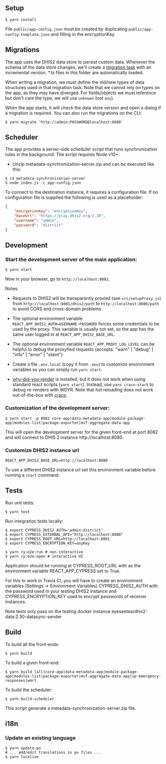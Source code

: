 ## Setup

```
$ yarn install
```

File `public/app-config.json` must be created by duplicating `public/app-config.template.json` and filling in the encryptionKey.

## Migrations

The app uses the DHIS2 data store to persist custom data. Whenever the schema of the data store changes, we'll create a [migration task](src/migrations/tasks) with an incremental version. \*.ts files in this folder are automatically loaded.

When writing a migration, we must define the old/new types of data structures used in that migration task. Note that we cannot rely on types on the app, as they may have diverged. For fields/objects we must reference but don't care the type, we will use `unknown` (not `any`).

When the app starts, it will check the data store version and open a dialog if a migration is required. You can also run the migrations on the CLI:

```
$ yarn migrate 'http://admin:PASSWORD@localhost:8080'
```

## Scheduler

The app provides a server-side scheduler script that runs synchronization rules in the background. The script requires Node v10+.

-   Unzip metadata-synchronization-server.zip and can be executed like this:

```
$ cd metadata-synchronization-server
$ node index.js -c app-config.json
```

To connect to the destination instance, it requires a configuration file. If no configuration file is supplied the following is used as a placeholder:

```json
{
    "encryptionKey": "encryptionKey",
    "baseUrl": "https://play.dhis2.org/2.30",
    "username": "admin",
    "password": "district"
}
```

## Development

### Start the development server of the main application:

```
$ yarn start
```

Now in your browser, go to `http://localhost:8081`.

Notes:

-   Requests to DHIS2 will be transparently proxied (see `src/setupProxy.js`) from `http://localhost:8081/dhis2/path` to `http://localhost:8080/path` to avoid CORS and cross-domain problems.

-   The optional environment variable `REACT_APP_DHIS2_AUTH=USERNAME:PASSWORD` forces some credentials to be used by the proxy. This variable is usually not set, so the app has the same user logged in at `REACT_APP_DHIS2_BASE_URL`.

-   The optional environment variable `REACT_APP_PROXY_LOG_LEVEL` can be helpful to debug the proxyfied requests (accepts: "warn" | "debug" | "info" | "error" | "silent")

-   Create a file `.env.local` (copy it from `.env`) to customize environment variables so you can simply run `yarn start`.

-   [why-did-you-render](https://github.com/welldone-software/why-did-you-render) is installed, but it does not work when using standard react scripts (`yarn start`). Instead, use `yarn craco-start` to debug re-renders with WDYR. Note that hot reloading does not work out-of-the-box with [craco](https://github.com/gsoft-inc/craco).

### Customization of the development server:

```
$ yarn start -p 8082 core-app|data-metadata-app|module-package-app|modules-list|package-exporter|msf-aggregate-data-app
```

This will open the development server for the given front-end at port 8082 and will connect to DHIS 2 instance http://localhost:8080.

### Customize DHIS2 instance url

```
REACT_APP_DHIS2_BASE_URL=http://localhost:8080
```

To use a different DHIS2 instance url set this environment variable before running a `start` command.

## Tests

Run unit tests:

```
$ yarn test
```

Run integration tests locally:

```
$ export CYPRESS_DHIS2_AUTH='admin:district'
$ export CYPRESS_EXTERNAL_API="http://localhost:8080"
$ export CYPRESS_ROOT_URL=http://localhost:8081
$ export CYPRESS_ENCRYPTION_KEY=anyKey

$ yarn cy:e2e:run # non-interactive
$ yarn cy:e2e:open # interactive UI
```

Application should be running at CYPRESS_ROOT_URL with as the environment variable REACT_APP_CYPRESS set to True.

For this to work in Travis CI, you will have to create an environment variables (Settings -> Environment Variables) CYPRESS_DHIS2_AUTH with the password used in your testing DHIS2 instance and CYPRESS_ENCRYPTION_KEY used to encrypt passwords of receiver instances.

Note tests only pass on the testing docker instance eyeseetea/dhis2-data:2.30-datasync-sender

## Build

To build all the front-ends:

```
$ yarn build
```

To build a given front-end:

```
$ yarn build [all|core-app|data-metadata-app|module-package-app|modules-list|package-exporter|msf-aggregate-data-app|sp-emergency-responses|wmr]
```

To build the scheduler:

```
$ yarn build-scheduler
```

This script generate a metadata-synchronization-server.zip file.

## i18n

### Update an existing language

```
$ yarn update-po
# ... add/edit translations in po files ...
$ yarn localize
```
